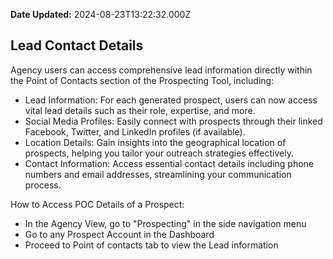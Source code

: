 **Date Updated:** 2024-08-23T13:22:32.000Z

## **Lead Contact Details**

Agency users can access comprehensive lead information directly within the Point of Contacts section of the Prospecting Tool, including: 

* Lead Information: For each generated prospect, users can now access vital lead details such as their role, expertise, and more.
* Social Media Profiles: Easily connect with prospects through their linked Facebook, Twitter, and LinkedIn profiles (if available).
* Location Details: Gain insights into the geographical location of prospects, helping you tailor your outreach strategies effectively.
* Contact Information: Access essential contact details including phone numbers and email addresses, streamlining your communication process.

 How to Access POC Details of a Prospect:

* In the Agency View, go to "Prospecting" in the side navigation menu
* Go to any Prospect Account in the Dashboard
* Proceed to Point of contacts tab to view the Lead information

  